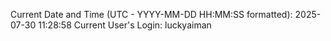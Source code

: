 Current Date and Time (UTC - YYYY-MM-DD HH:MM:SS formatted): 2025-07-30 11:28:58
Current User's Login: luckyaiman
